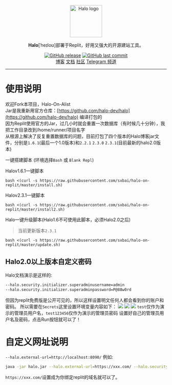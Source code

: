 <p align="center">
    <a href="https://halo.run" target="_blank" rel="noopener noreferrer">
        <img width="100" src="https://halo.run/logo" alt="Halo logo" />
    </a>
</p>

<p align="center"><b>Halo</b>[ˈheɪloʊ]部署于Replit，好用又强大的开源建站工具。</p>

<p align="center">
<a href="https://github.com/sxbai/halo-on-replit/releases"><img alt="GitHub release" src="https://img.shields.io/github/release/sxbai/halo-on-replit.svg?style=flat-square&include_prereleases" /></a>
<a href="https://github.com/sxbai/halo-on-replit/commits"><img alt="GitHub last commit" src="https://img.shields.io/github/last-commit/sxbai/halo-on-replit.svg?style=flat-square" /></a>

<br />
<a href="https://blog.sxbai.com">博客</a>
<a href="https://docs.halo.run">文档</a>
<a href="https://bbs.halo.run">社区</a>
<a href="https://t.me/sxbai">Telegram 频道</a>
</p>

------------------------------
# 使用说明
欢迎Fork本项目，Halo-On-Alist   
Jar是我重新用官方仓库：[https://github.com/halo-dev/halo](https://github.com/halo-dev/halo) 编译打包的   
因为Replit使用官方的Jar，过几小时就会重置一次数据库（有时候几十分钟），我把工作目录改到/home/runner/项目名字   
从根源上解决了反复重置数据库的问题，目前打包了四个版本的Halo博客jar文件，分别是`1.6.1`(最后一个1.0版本)和`2.2.1` `2.3.0` `2.3.1`(目前最新的halo2.0版本)   

一键搭建脚本 (环境选择`Bash` 或 `Blank Repl`)   

Halov1.6.1一键脚本
```
bash <(curl -s https://raw.githubusercontent.com/sxbai/halo-on-replit/master/install.sh)
```

Halov2.3.1一键脚本
```
bash <(curl -s https://raw.githubusercontent.com/sxbai/halo-on-replit/master/install2.sh)
```

Halo一键升级脚本(Halo1.6不可使用此脚本，必须Halo2.0之后)
> 当前更新版本`2.3.1`

```
bash <(curl -s https://raw.githubusercontent.com/sxbai/halo-on-replit/master/update.sh)
```
## Halo2.0以上版本自定义密码
Halo文档演示是这样的:
```bash
--halo.security.initializer.superadminusername=admin
--halo.security.initializer.superadminpassword=P@88w0rd
```
但因为replit免费版是公开可见的，所以这样设置明文任何人都会看到你的账户和密码。
所以需要在`Secrets`这里设置环境变量内容如下：
![](https://img.sxbai.repl.co/img/2023-03-01110753.png)
![](https://img.sxbai.repl.co/img/2023-03-01110916.png)
![](https://img.sxbai.repl.co/img/2023-03-01111027.png)
`test`仅作为演示的管理员用户名，`test123456`仅作为演示的管理员密码
设置好自己的管理员用户名及密码，点击Run按钮就可以了！
# 自定义网址说明
`--halo.external-url=http://localhost:8090/`
例如:
```bash
java -jar halo.jar --halo.external-url=https://xxx.com/ --halo.security.initializer.superadminusername=${username} --halo.security.initializer.superadminpassword=${password}
```
`https://xxx.com/`设置成为你绑定replit的域名就可以了。

